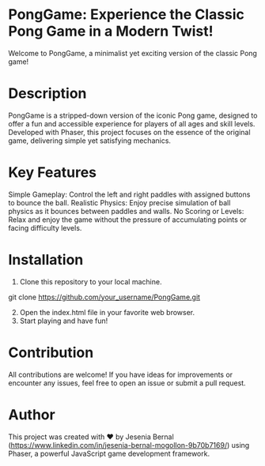 # PongGame: Experience the Classic Pong Game in a Modern Twist!

Welcome to PongGame, a minimalist yet exciting version of the classic Pong game!

# Description
PongGame is a stripped-down version of the iconic Pong game, designed to offer a fun and accessible experience for players of all ages and skill levels. Developed with Phaser, this project focuses on the essence of the original game, delivering simple yet satisfying mechanics.

# Key Features
Simple Gameplay: Control the left and right paddles with assigned buttons to bounce the ball.
Realistic Physics: Enjoy precise simulation of ball physics as it bounces between paddles and walls.
No Scoring or Levels: Relax and enjoy the game without the pressure of accumulating points or facing difficulty levels.

# Installation
1. Clone this repository to your local machine.
   
git clone https://github.com/your_username/PongGame.git

2. Open the index.html file in your favorite web browser.
3. Start playing and have fun!

# Contribution
All contributions are welcome! If you have ideas for improvements or encounter any issues, feel free to open an issue or submit a pull request.

# Author
This project was created with ❤️ by Jesenia Bernal (https://www.linkedin.com/in/jesenia-bernal-mogollon-9b70b7169/)  using Phaser, a powerful JavaScript game development framework.
